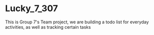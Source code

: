 # Lucky_7_307

This is Group 7's Team project, we are building a todo list for everyday activities, as well as tracking certain tasks
